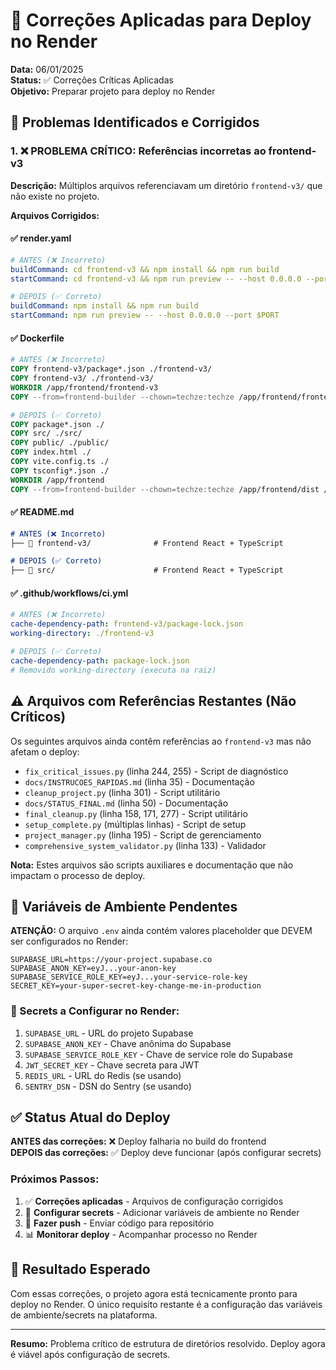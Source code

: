 # 🔧 Correções Aplicadas para Deploy no Render

**Data:** 06/01/2025  
**Status:** ✅ Correções Críticas Aplicadas  
**Objetivo:** Preparar projeto para deploy no Render

## 🚨 Problemas Identificados e Corrigidos

### 1. ❌ PROBLEMA CRÍTICO: Referências incorretas ao frontend-v3

**Descrição:** Múltiplos arquivos referenciavam um diretório `frontend-v3/` que não existe no projeto.

**Arquivos Corrigidos:**

#### ✅ render.yaml
```yaml
# ANTES (❌ Incorreto)
buildCommand: cd frontend-v3 && npm install && npm run build
startCommand: cd frontend-v3 && npm run preview -- --host 0.0.0.0 --port $PORT

# DEPOIS (✅ Correto)
buildCommand: npm install && npm run build
startCommand: npm run preview -- --host 0.0.0.0 --port $PORT
```

#### ✅ Dockerfile
```dockerfile
# ANTES (❌ Incorreto)
COPY frontend-v3/package*.json ./frontend-v3/
COPY frontend-v3/ ./frontend-v3/
WORKDIR /app/frontend/frontend-v3
COPY --from=frontend-builder --chown=techze:techze /app/frontend/frontend-v3/dist /app/static

# DEPOIS (✅ Correto)
COPY package*.json ./
COPY src/ ./src/
COPY public/ ./public/
COPY index.html ./
COPY vite.config.ts ./
COPY tsconfig*.json ./
WORKDIR /app/frontend
COPY --from=frontend-builder --chown=techze:techze /app/frontend/dist /app/static
```

#### ✅ README.md
```markdown
# ANTES (❌ Incorreto)
├── 📂 frontend-v3/              # Frontend React + TypeScript

# DEPOIS (✅ Correto)
├── 📂 src/                      # Frontend React + TypeScript
```

#### ✅ .github/workflows/ci.yml
```yaml
# ANTES (❌ Incorreto)
cache-dependency-path: frontend-v3/package-lock.json
working-directory: ./frontend-v3

# DEPOIS (✅ Correto)
cache-dependency-path: package-lock.json
# Removido working-directory (executa na raiz)
```

## ⚠️ Arquivos com Referências Restantes (Não Críticos)

Os seguintes arquivos ainda contêm referências ao `frontend-v3` mas não afetam o deploy:

- `fix_critical_issues.py` (linha 244, 255) - Script de diagnóstico
- `docs/INSTRUCOES_RAPIDAS.md` (linha 35) - Documentação
- `cleanup_project.py` (linha 301) - Script utilitário
- `docs/STATUS_FINAL.md` (linha 50) - Documentação
- `final_cleanup.py` (linha 158, 171, 277) - Script utilitário
- `setup_complete.py` (múltiplas linhas) - Script de setup
- `project_manager.py` (linha 195) - Script de gerenciamento
- `comprehensive_system_validator.py` (linha 133) - Validador

**Nota:** Estes arquivos são scripts auxiliares e documentação que não impactam o processo de deploy.

## 🔐 Variáveis de Ambiente Pendentes

**ATENÇÃO:** O arquivo `.env` ainda contém valores placeholder que DEVEM ser configurados no Render:

```env
SUPABASE_URL=https://your-project.supabase.co
SUPABASE_ANON_KEY=eyJ...your-anon-key
SUPABASE_SERVICE_ROLE_KEY=eyJ...your-service-role-key
SECRET_KEY=your-super-secret-key-change-me-in-production
```

### 📝 Secrets a Configurar no Render:

1. `SUPABASE_URL` - URL do projeto Supabase
2. `SUPABASE_ANON_KEY` - Chave anônima do Supabase
3. `SUPABASE_SERVICE_ROLE_KEY` - Chave de service role do Supabase
4. `JWT_SECRET_KEY` - Chave secreta para JWT
5. `REDIS_URL` - URL do Redis (se usando)
6. `SENTRY_DSN` - DSN do Sentry (se usando)

## ✅ Status Atual do Deploy

**ANTES das correções:** ❌ Deploy falharia no build do frontend  
**DEPOIS das correções:** ✅ Deploy deve funcionar (após configurar secrets)

### Próximos Passos:

1. ✅ **Correções aplicadas** - Arquivos de configuração corrigidos
2. 🔄 **Configurar secrets** - Adicionar variáveis de ambiente no Render
3. 🚀 **Fazer push** - Enviar código para repositório
4. 📊 **Monitorar deploy** - Acompanhar processo no Render

## 🎯 Resultado Esperado

Com essas correções, o projeto agora está tecnicamente pronto para deploy no Render. O único requisito restante é a configuração das variáveis de ambiente/secrets na plataforma.

---

**Resumo:** Problema crítico de estrutura de diretórios resolvido. Deploy agora é viável após configuração de secrets.